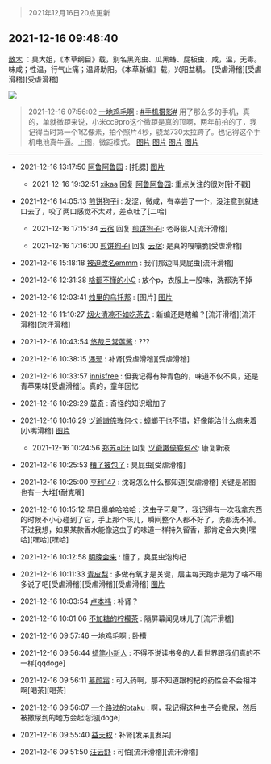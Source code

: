 > 2021年12月16日20点更新
<link rel="stylesheet" href="https://cdn.jsdelivr.net/gh/taotie6/sampleJSON@main/css/photo_show.css">
<meta name="referrer" content="no-referrer" />


 ## 2021-12-16 09:48:40 

 [㪚木](https://www.coolapk.com/feed/32158551?shareKey=YjU5OTE5OTY1OGYyNjFiYTliMDU~) ：臭大姐，《本草纲目》载，别名黑兜虫、瓜黑蝽、屁板虫，咸，温，无毒。味咸；性温，行气止痛；温肾助阳。《本草新编》载，兴阳益精。
[受虐滑稽][受虐滑稽][受虐滑稽] 

<div class="album">
<img class="img-item" src="http://image.coolapk.com/feed/2021/1216/09/1081091_a4269239_9314_6162_34@562x561.gif" />
</div>

> 2021-12-16 07:56:02 
> [一地鸡毛啊](https://www.coolapk.com/feed/32156999?shareKey=N2NkODRmMmYxMjkyNjFiYTliMDU~) : <a class="feed-link-tag" href="/t/手机摄影?type=0">#手机摄影#</a> 用了那么多的手机，真的，单就微距来说，小米cc9pro这个微距是真的顶啊，两年前拍的了，我记得当时第一个1亿像素，拍个照片4秒，骁龙730太拉跨了。也记得这个手机电池真牛逼。上图，微距模式。 
[图片](http://image.coolapk.com/feed/2021/1216/07/1903548_1334b6fc_2560_0982_720@1800x2400.jpeg)
[图片](http://image.coolapk.com/feed/2021/1216/07/1903548_6fc54264_2560_0993_989@1800x2400.jpeg)
[图片](http://image.coolapk.com/feed/2021/1216/07/1903548_ff2c7f23_2560_1002_561@1800x2400.jpeg)
[图片](http://image.coolapk.com/feed/2021/1216/07/1903548_98f19b00_2560_1005_98@1800x2400.jpeg)

 ------- 

- 2021-12-16 13:17:50 [阿鲁阿鲁园](uid=8744023) : [托腮] [图片](http://image.coolapk.com/feed/2021/1216/13/8744023_cd23adc2_1869_5531_860@1080x748.jpeg)

    - 2021-12-16 19:32:51 [xikaa](uid=2702798) 回复 [阿鲁阿鲁园](uid=8744023): 重点关注的很对[针不戳] 

- 2021-12-16 14:05:13 [煎饼狗子i](uid=740717) : 发涩，微咸，有幸尝了一个，没注意到就进口去了，咬了两口感觉不太对，差点吐了[二哈] 

    - 2021-12-16 17:15:34 [云宿](uid=1369078) 回复 [煎饼狗子i](uid=740717): 老哥狠人[流汗滑稽] 

    - 2021-12-16 17:16:00 [煎饼狗子i](uid=740717) 回复 [云宿](uid=1369078): 是真的嘎嘣脆[受虐滑稽] 

- 2021-12-16 15:18:18 [被迫改名emmm](uid=3302275) : 我们那边叫臭屁虫[流汗滑稽] 

- 2021-12-16 12:31:38 [啥都不懂的小C](uid=2418955) : 放个p，衣服上一股味，洗都洗不掉 

- 2021-12-16 12:03:41 [烛里的乌托邦](uid=3715048) : [图片] [图片](http://image.coolapk.com/feed/2021/1216/12/3715048_f6b76538_7420_1328_456@720x3381.jpeg)

- 2021-12-16 11:10:27 [烟火清凉不如吃茶去](uid=4279524) : 新编还是瞎编？[流汗滑稽][流汗滑稽][流汗滑稽] 

- 2021-12-16 10:43:54 [悠哉日常莲酱](uid=4295800) : ??? 

- 2021-12-16 10:38:15 [濹邪](uid=1210426) : 补肾[受虐滑稽][受虐滑稽] 

- 2021-12-16 10:33:57 [innisfree](uid=11181614) : 但我记得有种青色的，味道不仅不臭，还是青苹果味[受虐滑稽]。真的，童年回忆 

- 2021-12-16 10:29:29 [莫奇](uid=131936) : 奇怪的知识增加了 

- 2021-12-16 10:16:29 [ヅ爺謸倷峩何ぺ](uid=11968954) : 蟑螂干也不错，好像能治什么病来着[小嘴滑稽] [图片](http://image.coolapk.com/feed/2021/1216/10/11968954_24ec056a_0988_8319_29@807x3872.jpeg)

    - 2021-12-16 10:24:56 [郑苏可汗](uid=678781) 回复 [ヅ爺謸倷峩何ぺ](uid=11968954): 康复新液 

- 2021-12-16 10:25:53 [糟了被包了](uid=7989343) : 臭屁虫[受虐滑稽] 

- 2021-12-16 10:25:00 [亨利147](uid=2147238) : 沈哥怎么什么都知道[受虐滑稽]
关键是吊图也有一大堆[t耐克嘴] 

- 2021-12-16 10:15:12 [早日爆单哈哈哈](uid=2188936) : 这虫子可臭了，我记得有一次我拿东西的时候不小心碰到了它，手上那个味儿，瞬间整个人都不好了，洗都洗不掉。不过我想，如果某款香水能像这虫子的味道一样持久留香，那肯定会大卖[嘿哈][嘿哈][嘿哈] 

- 2021-12-16 10:12:58 [明晚会来](uid=2290635) : 懂了，臭屁虫泡枸杞 

- 2021-12-16 10:11:33 [青皮梨](uid=1109281) : 多做有氧才是关键，层主每天跑步是为了啥不用多说了吧[受虐滑稽][受虐滑稽][受虐滑稽] [图片](http://image.coolapk.com/feed/2021/1129/00/1109281_a23c36b0_5841_0991_693@720x723.jpeg)

- 2021-12-16 10:03:54 [卢本祎](uid=2851774) : 补肾？ 

- 2021-12-16 10:01:06 [不加糖的柠檬茶](uid=1973003) : 隔屏幕闻见味儿了[流汗滑稽] 

- 2021-12-16 09:57:46 [一地鸡毛啊](uid=1903548) : 卧槽 

- 2021-12-16 09:56:44 [蜡笔小新人](uid=4236945) : 不得不说读书多的人看世界跟我们真的不一样[qqdoge] 

- 2021-12-16 09:56:11 [慕颜霜](uid=3801065) : 可入药啊，那不知道跟枸杞的药性会不会相冲啊[喝茶][喝茶] 

- 2021-12-16 09:56:07 [一个路过的otaku](uid=1008212) : 啊，我记得这种虫子会撒尿，然后被撒尿到的地方会起泡泡[doge] 

- 2021-12-16 09:55:40 [益天权](uid=1248032) : 补肾[发呆][发呆] 

- 2021-12-16 09:51:50 [汪云舒](uid=1006455) : 可怕[流汗滑稽][流汗滑稽] 

